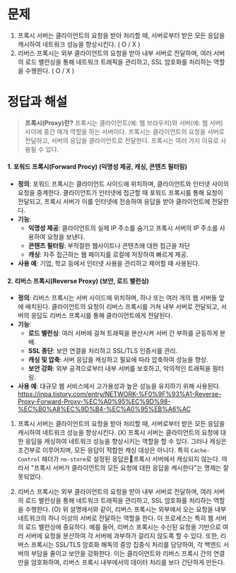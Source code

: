 # 문제
1. 프록시 서버는 클라이언트의 요청을 받아 처리할 때, 서버로부터 받은 모든 응답을 캐시하여 네트워크 성능을 향상시킨다. ( O / X )
2. 리버스 프록시는 외부 클라이언트의 요청을 받아 내부 서버로 전달하며, 여러 서버의 로드 밸런싱을 통해 네트워크 트래픽을 관리하고, SSL 암호화를 처리하는 역할을 수행한다. ( O / X )

# 정답과 해설

> **프록시(Proxy)란?**
	프록시는 클라이언트(예: 웹 브라우저)와 서버(예: 웹 서버) 사이에 중간 매개 역할을 하는 서버이다. 프록시는 클라이언트의 요청을 서버로 전달하고, 서버의 응답을 클라이언트로 전달한다. 프록시는 여러 가지 이유로 사용될 수 있다.
#### 1. 포워드 프록시(Forward Procy) (익명성 제공, 캐싱, 콘텐츠 필터링)

- **정의**: 포워드 프록시는 클라이언트 사이드에 위치하며, 클라이언트와 인터넷 사이의 요청을 중계한다. 클라이언트가 인터넷에 접근할 때 포워드 프록시를 통해 요청이 전달되고, 프록시 서버가 이를 인터넷에 전송하여 응답을 받아 클라이언트에 전달한다.
- **기능**:
    - **익명성 제공**: 클라이언트의 실제 IP 주소를 숨기고 프록시 서버의 IP 주소를 사용하여 요청을 보낸다.
    - **콘텐츠 필터링**: 부적절한 웹사이트나 콘텐츠에 대한 접근을 차단
    - **캐싱**: 자주 접근하는 웹 페이지를 로컬에 저장하여 빠르게 제공.
- **사용 예**: 기업, 학교 등에서 인터넷 사용을 관리하고 제어할 때 사용된다.

#### 2. 리버스 프록시(Reverse Proxy) (보안, 로드 밸런싱)

- **정의**: 리버스 프록시는 서버 사이드에 위치하며, 하나 또는 여러 개의 웹 서버들 앞에 배치된다. 클라이언트의 요청이 리버스 프록시를 거쳐 내부 서버로 전달되고, 서버의 응답도 리버스 프록시를 통해 클라이언트에게 전달된다.
- **기능**:
    - **로드 밸런싱**: 여러 서버에 걸쳐 트래픽을 분산시켜 서버 간 부하를 균등하게 분배.
    - **SSL 종단**: 보안 연결을 처리하고 SSL/TLS 인증서를 관리.
    - **캐싱 및 압축**: 서버 응답을 캐싱하고 필요에 따라 압축하여 성능을 향상.
    - **보안 강화**: 외부 공격으로부터 내부 서버를 보호하고, 악의적인 트래픽을 필터링.
- **사용 예**: 대규모 웹 서비스에서 고가용성과 높은 성능을 유지하기 위해 사용된다.
https://inpa.tistory.com/entry/NETWORK-%F0%9F%93%A1-Reverse-Proxy-Forward-Proxy-%EC%A0%95%EC%9D%98-%EC%B0%A8%EC%9D%B4-%EC%A0%95%EB%A6%AC

1. 프록시 서버는 클라이언트의 요청을 받아 처리할 때, 서버로부터 받은 모든 응답을 캐시하여 네트워크 성능을 향상시킨다. (X)
프록시 서버는 클라이언트의 요청에 대한 응답을 캐싱하여 네트워크 성능을 향상시키는 역할을 할 수 있다. 그러나 캐싱은 조건부로 이루어지며, 모든 응답이 적합한 캐싱 대상은 아니다.  특히 `Cache-Control` 헤더가 `no-store`로 설정된 응답은프록시 서버에서 캐싱되지 않는다. 따라서 "프록시 서버가 클라이언트의 모든 요청에 대한 응답을 캐시한다"는 명제는 잘못되었다. 

 2. 리버스 프록시는 외부 클라이언트의 요청을 받아 내부 서버로 전달하며, 여러 서버의 로드 밸런싱을 통해 네트워크 트래픽을 관리하고, SSL 암호화를 처리하는 역할을 수행한다. (O)
위 설명에서와 같이, 리버스 프록시는 외부에서 오는 요청을 내부 네트워크의 하나 이상의 서버로 전달하는 역할을 한다. 이 프로세스는 특히 웹 서버의 로드 밸런싱에 중요하다. 예를 들어, 리버스 프록시는 수신된 요청을 기반으로 여러 서버에 요청을 분산하여 각 서버에 과부하가 걸리지 않도록 할 수 있다. 또한, 리버스 프록시는 SSL/TLS 암호화 해독의 중앙 집중식 처리를 담당하여, 각 백엔드 서버의 부담을 줄이고 보안을 강화한다. 이는 클라이언트와 리버스 프록시 간의 연결만을 암호화하여, 리버스 프록시 내부에서의 데이터 처리를 보다 간단하게 만든다.